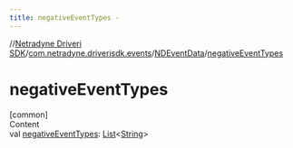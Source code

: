 ```yaml
---
title: negativeEventTypes -
---
```

//[Netradyne Driveri SDK](../../index.md)/[com.netradyne.driverisdk.events](../index.md)/[NDEventData](index.md)/[negativeEventTypes](negative-event-types.md)



# negativeEventTypes  
[common]  
Content  
val [negativeEventTypes](negative-event-types.md): [List](https://kotlinlang.org/api/latest/jvm/stdlib/kotlin.collections/-list/index.html)<[String](https://kotlinlang.org/api/latest/jvm/stdlib/kotlin/-string/index.html)>  



